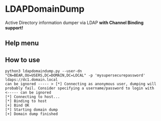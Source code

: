# LDAPDomainDump
Active Directory information dumper via LDAP **with Channel Binding support!**

## Help menu

## How to use

```shell
python3 ldapdomaindump.py --user-dn "CN=BEAR,OU=USERS,DC=DOMAIN,DC=LOCAL" -p 'mysupersecurepassword' ldaps://dc1.domain.local
can be ignored ----- > [*] Connecting as anonymous user, dumping will probably fail. Consider specifying a username/password to login with <----- can be ignored
[*] Connecting to host...
[*] Binding to host
[+] Bind OK
[*] Starting domain dump
[+] Domain dump finished
```

